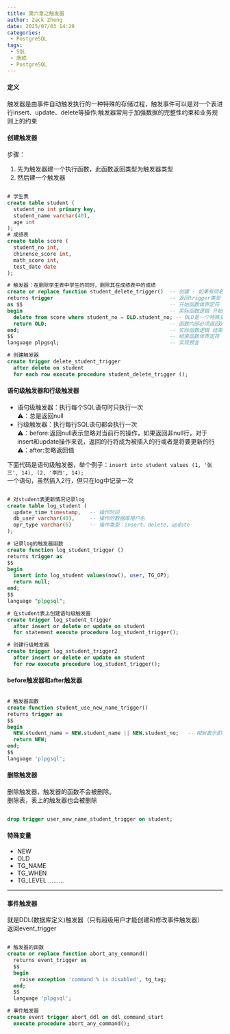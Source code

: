 ```yaml
---
title: 第六章之触发器
author: Zack Zheng
date: 2025/07/03 14:29
categories:
 - PostgreSQL
tags:
 - SQL
 - 唐成 
 - PostgreSQL
---
```


#### 定义
触发器是由事件自动触发执行的一种特殊的存储过程，触发事件可以是对一个表进行insert、update、delete等操作;触发器常用于加强数据的完整性约束和业务规则上的约束     


#### 创建触发器   

步骤：    

1. 先为触发器建一个执行函数，此函数返回类型为触发器类型    
2. 然后建一个触发器     

```sql

# 学生表
create table student (
  student_no int primary key,
  student_name varchar(40),
  age int
);
# 成绩表
create table score (
  student_no int,
  chinense_score int,
  math_score int,
  test_date date
);

# 触发器：在删除学生表中学生的同时，删除其在成绩表中的成绩
create or replace function student_delete_trigger()  -- 创建 - 如果有同名的覆盖
returns trigger                                      -- 返回trigger类型
as $$                                                -- 开始函数体界定符
begin                                                -- 实际函数逻辑 开始
  delete from score where student_no = OLD.student_no; -- OLD是一个特殊变量，用于引用触发操作前的数据行
  return OLD;                                        -- 函数内部必须返回OLD/NEW记录或NULL
end;                                                 -- 实际函数逻辑 结束
$$                                                   -- 结束函数体界定符
language plpgsql;                                    -- 实现预言

# 创建触发器
create trigger delete_student_trigger
  after delete on student
  for each row execute procedure student_delete_trigger ();


```

#### 语句级触发器和行级触发器

+ 语句级触发器：执行每个SQL语句时只执行一次     
⚠️：总是返回null         
+ 行级触发器：执行每行SQL语句都会执行一次       
⚠️：before:返回null表示忽略对当前行的操作，如果返回非null行，对于insert和update操作来说，返回的行将成为被插入的行或者是将要更新的行   
⚠️：after:忽略返回值    

下面代码是语句级触发器，举个例子：`insert into student values (1, '张三', 14), (2, '李四', 14);`    
一个语句，虽然插入2行，但只在log中记录一次           

```sql

# 对student表更新情况记录log  
create table log_student (
  update_time timestamp,   -- 操作时间
  db_user varchar(40),     -- 操作的数据库用户名
  opr_type varchar(6)      -- 操作类型：insert、delete、update
);

# 记录log的触发器函数
create function log_student_trigger ()
returns trigger as
$$
begin 
  insert into log_student values(now(), user, TG_OP);
  return null;
end;
$$
language "plpgsql";

# 在student表上创建语句级触发器
create trigger log_student_trigger
  after insert or delete or update on student
  for statement execute procedure log_student_trigger();

# 创建行级触发器
create trigger log_sstudent_trigger2
  after insert or delete or update on student
  for row execute procedure log_student_trigger();

```

#### before触发器和after触发器

```sql

# 触发器函数
create function student_use_new_name_trigger()
returns trigger as
$$
begin
  NEW.student_name = NEW.student_name || NEW.student_no;   -- NEW表示‌即将被插入或更新‌的新数据行，||是字符串连接符号
  return NEW;
end;
$$
language 'plpgsql';

```

#### 删除触发器

删除触发器，触发器的函数不会被删除。    
删除表，表上的触发器也会被删除        

```sql

drop trigger user_new_name_student_trigger on student; 

```


#### 特殊变量

+ NEW
+ OLD
+ TG_NAME
+ TG_WHEN
+ TG_LEVEL
.........

------------------------------------------------------------------------

#### 事件触发器

就是DDL(数据库定义)触发器（只有超级用户才能创建和修改事件触发器）      
返回event_trigger    

```sql

# 触发器的函数
create or replace function abort_any_command()
  returns event_trigger as
  $$
  begin
    raise exception 'command % is disabled', tg_tag;
  end;
  $$
  language 'plpgsql';

# 事件触发器
create event trigger abort_ddl on ddl_command_start
  execute procedure abort_any_command();

```


